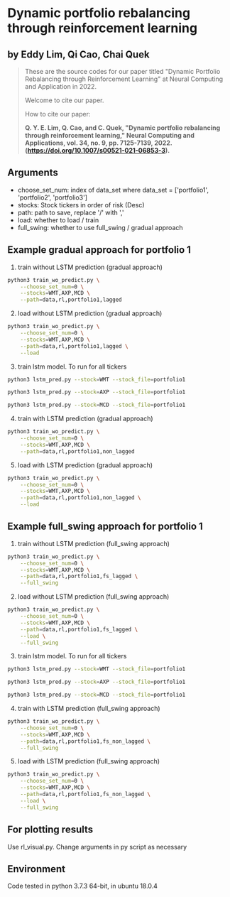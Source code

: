 # Dynamic portfolio rebalancing through reinforcement learning 

## by Eddy Lim, Qi Cao, Chai Quek

> These are the source codes for our paper titled "Dynamic Portfolio Rebalancing through Reinforcement Learning" at Neural Computing and Application in 2022.
>
> Welcome to cite our paper. 
>
> How to cite our paper: 
>
> **Q. Y. E. Lim, Q. Cao, and C. Quek, "Dynamic portfolio rebalancing through reinforcement learning," Neural Computing and Applications, vol. 34, no. 9, pp. 7125-7139, 2022. (https://doi.org/10.1007/s00521-021-06853-3).** 
>


## Arguments
- choose_set_num: index of data_set where data_set = ['portfolio1', 'portfolio2', 'portfolio3']
- stocks: Stock tickers in order of risk (Desc)
- path: path to save, replace '/' with ','
- load: whether to load / train
- full_swing: whether to use full_swing / gradual approach

## Example gradual approach for portfolio 1

1. train without LSTM prediction (gradual approach)
```bash
python3 train_wo_predict.py \
    --choose_set_num=0 \
    --stocks=WMT,AXP,MCD \
    --path=data,rl,portfolio1,lagged
```
2. load without LSTM prediction (gradual approach)
```bash
python3 train_wo_predict.py \
    --choose_set_num=0 \
    --stocks=WMT,AXP,MCD \
    --path=data,rl,portfolio1,lagged \
    --load
```
3. train lstm model. To run for all tickers
```bash
python3 lstm_pred.py --stock=WMT --stock_file=portfolio1
```
```bash
python3 lstm_pred.py --stock=AXP --stock_file=portfolio1
```
```bash
python3 lstm_pred.py --stock=MCD --stock_file=portfolio1
```
4. train with LSTM prediction (gradual approach)
```bash
python3 train_wo_predict.py \
    --choose_set_num=0 \
    --stocks=WMT,AXP,MCD \
    --path=data,rl,portfolio1,non_lagged
```
5. load with LSTM prediction (gradual approach)
```bash
python3 train_wo_predict.py \
    --choose_set_num=0 \
    --stocks=WMT,AXP,MCD \
    --path=data,rl,portfolio1,non_lagged \
    --load
```

## Example full_swing approach for portfolio 1

1. train without LSTM prediction (full_swing approach)
```bash
python3 train_wo_predict.py \
    --choose_set_num=0 \
    --stocks=WMT,AXP,MCD \
    --path=data,rl,portfolio1,fs_lagged \
    --full_swing
```
2. load without LSTM prediction (full_swing approach)
```bash
python3 train_wo_predict.py \
    --choose_set_num=0 \
    --stocks=WMT,AXP,MCD \
    --path=data,rl,portfolio1,fs_lagged \
    --load \
    --full_swing
```
3. train lstm model. To run for all tickers
```bash
python3 lstm_pred.py --stock=WMT --stock_file=portfolio1
```
```bash
python3 lstm_pred.py --stock=AXP --stock_file=portfolio1
```
```bash
python3 lstm_pred.py --stock=MCD --stock_file=portfolio1
```
4. train with LSTM prediction (full_swing approach)
```bash
python3 train_wo_predict.py \
    --choose_set_num=0 \
    --stocks=WMT,AXP,MCD \
    --path=data,rl,portfolio1,fs_non_lagged \
    --full_swing
```
5. load with LSTM prediction (full_swing approach)
```bash
python3 train_wo_predict.py \
    --choose_set_num=0 \
    --stocks=WMT,AXP,MCD \
    --path=data,rl,portfolio1,fs_non_lagged \
    --load \
    --full_swing
```

## For plotting results
Use rl_visual.py. Change arguments in py script as necessary

## Environment
Code tested in python 3.7.3 64-bit, in ubuntu 18.0.4
